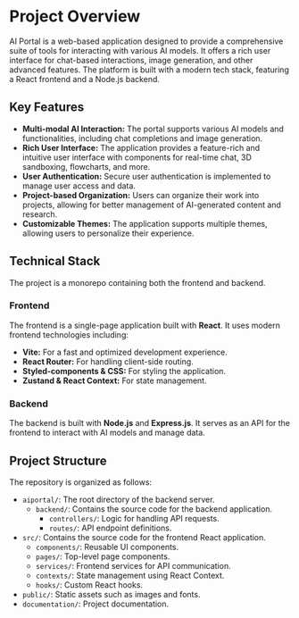 # Project Overview

AI Portal is a web-based application designed to provide a comprehensive suite of tools for interacting with various AI models. It offers a rich user interface for chat-based interactions, image generation, and other advanced features. The platform is built with a modern tech stack, featuring a React frontend and a Node.js backend.

## Key Features

*   **Multi-modal AI Interaction:** The portal supports various AI models and functionalities, including chat completions and image generation.
*   **Rich User Interface:** The application provides a feature-rich and intuitive user interface with components for real-time chat, 3D sandboxing, flowcharts, and more.
*   **User Authentication:** Secure user authentication is implemented to manage user access and data.
*   **Project-based Organization:** Users can organize their work into projects, allowing for better management of AI-generated content and research.
*   **Customizable Themes:** The application supports multiple themes, allowing users to personalize their experience.

## Technical Stack

The project is a monorepo containing both the frontend and backend.

### Frontend

The frontend is a single-page application built with **React**. It uses modern frontend technologies including:

*   **Vite:** For a fast and optimized development experience.
*   **React Router:** For handling client-side routing.
*   **Styled-components & CSS:** For styling the application.
*   **Zustand & React Context:** For state management.

### Backend

The backend is built with **Node.js** and **Express.js**. It serves as an API for the frontend to interact with AI models and manage data.

## Project Structure

The repository is organized as follows:

-   `aiportal/`: The root directory of the backend server.
    -   `backend/`: Contains the source code for the backend application.
        -   `controllers/`: Logic for handling API requests.
        -   `routes/`: API endpoint definitions.
-   `src/`: Contains the source code for the frontend React application.
    -   `components/`: Reusable UI components.
    -   `pages/`: Top-level page components.
    -   `services/`: Frontend services for API communication.
    -   `contexts/`: State management using React Context.
    -   `hooks/`: Custom React hooks.
-   `public/`: Static assets such as images and fonts.
-   `documentation/`: Project documentation. 